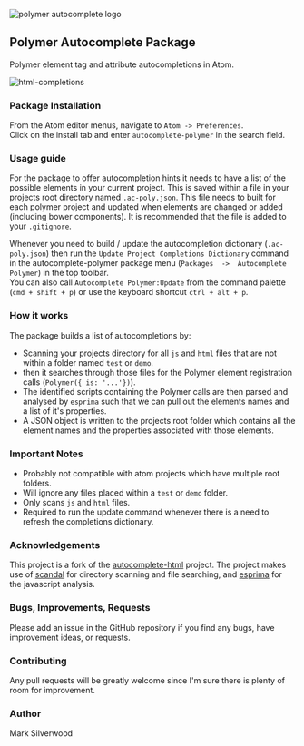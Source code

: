 ![polymer autocomplete logo](https://cloud.githubusercontent.com/assets/3482679/7901748/3685cfb6-0798-11e5-8865-6106193cc2e4.png)  

## Polymer Autocomplete Package

Polymer element tag and attribute autocompletions in Atom.

![html-completions](https://cloud.githubusercontent.com/assets/4392286/7382905/705e6174-ee59-11e4-88bf-40bd553a336c.gif)

### Package Installation
From the Atom editor menus, navigate to `Atom -> Preferences`.  
Click on the install tab and enter `autocomplete-polymer` in the search field.  

### Usage guide
For the package to offer autocompletion hints it needs to have a list of the possible elements
in your current project. This is saved within a file in your projects root directory named `.ac-poly.json`. This file needs to built for each polymer project and updated when elements are changed or added (including bower components). It is recommended that the file is added to your `.gitignore`.  

Whenever you need to build / update the autocompletion dictionary (`.ac-poly.json`) then run the `Update Project Completions Dictionary` command in the autocomplete-polymer package menu (`Packages  ->  Autocomplete Polymer`) in the top toolbar.  
You can also call `Autocomplete Polymer:Update` from the command palette (`cmd + shift + p`) or use the keyboard shortcut `ctrl + alt + p`.

### How it works
The package builds a list of autocompletions by:
- Scanning your projects directory for all `js` and `html` files that are not within a folder named `test` or `demo`.
- then it searches through those files for the Polymer element registration calls (`Polymer({ is: '...'})`).
- The identified scripts containing the Polymer calls are then parsed and analysed by `esprima` such that we can pull out the elements names and a list of it's properties.
- A JSON object is written to the projects root folder which contains all the element names and the properties associated with those elements.

### Important Notes
- Probably not compatible with atom projects which have multiple root folders.
- Will ignore any files placed within a `test` or `demo` folder.
- Only scans `js` and `html` files.
- Required to run the update command whenever there is a need to refresh the completions dictionary.

### Acknowledgements
This project is a fork of the [autocomplete-html](https://github.com/atom/autocomplete-html) project.  The project makes use of [scandal](https://github.com/atom/scandal) for directory scanning and file searching, and [esprima](http://http://esprima.org/) for the javascript analysis.

### Bugs, Improvements, Requests
Please add an issue in the GitHub repository if you find any bugs, have improvement ideas, or requests.

### Contributing
Any pull requests will be greatly welcome since I'm sure there is plenty of room for improvement.

### Author
Mark Silverwood
